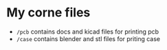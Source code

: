 # My corne files
- `/pcb` contains docs and kicad files for printing pcb
- `/case` contains blender and stl files for priting case
